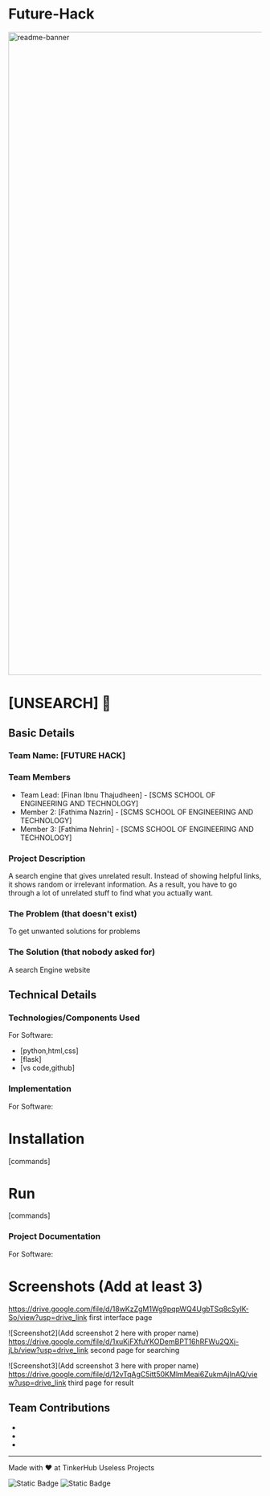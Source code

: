 # Future-Hack
<img width="1280" alt="readme-banner" src="https://github.com/user-attachments/assets/35332e92-44cb-425b-9dff-27bcf1023c6c">

# [UNSEARCH] 🎯


## Basic Details
### Team Name: [FUTURE HACK]


### Team Members
- Team Lead: [Finan Ibnu Thajudheen] - [SCMS SCHOOL OF ENGINEERING AND TECHNOLOGY]
- Member 2: [Fathima Nazrin] - [SCMS SCHOOL OF ENGINEERING AND TECHNOLOGY]
- Member 3: [Fathima Nehrin] - [SCMS SCHOOL OF ENGINEERING AND TECHNOLOGY]

### Project Description
A search engine that gives unrelated result. Instead of showing helpful links, it shows random or irrelevant information. As a result, you have to go through a lot of unrelated stuff to find what you actually want.

### The Problem (that doesn't exist)
To get unwanted solutions for problems

### The Solution (that nobody asked for)
A search Engine website 

## Technical Details
### Technologies/Components Used
For Software:
- [python,html,css]
- [flask]
- [vs code,github]

### Implementation
For Software:
# Installation
[commands]

# Run
[commands]

### Project Documentation
For Software:

# Screenshots (Add at least 3)
https://drive.google.com/file/d/18wKzZgM1Wg9pqpWQ4UgbTSq8cSylK-So/view?usp=drive_link
first interface page

![Screenshot2](Add screenshot 2 here with proper name)
https://drive.google.com/file/d/1xuKjFXfuYKODemBPT16hRFWu2QXj-jLb/view?usp=drive_link
second page for searching

![Screenshot3](Add screenshot 3 here with proper name)
https://drive.google.com/file/d/12vTqAgC5itt50KMlmMeai6ZukmAjInAQ/view?usp=drive_link
third page for result


## Team Contributions
- [Finan]: [backend]
- [Nazrin]: [frontend]
- [Nehrin]: [backend]

---
Made with ❤️ at TinkerHub Useless Projects 

![Static Badge](https://img.shields.io/badge/TinkerHub-24?color=%23000000&link=https%3A%2F%2Fwww.tinkerhub.org%2F)
![Static Badge](https://img.shields.io/badge/UselessProject--24-24?link=https%3A%2F%2Fwww.tinkerhub.org%2Fevents%2FQ2Q1TQKX6Q%2FUseless%2520Projects)



